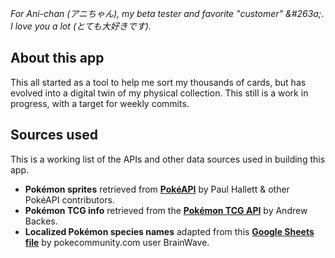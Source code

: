 *For Ani-chan (アニちゃん), my beta tester and favorite "customer" &#263a;*.  
*I love you a lot (とても大好きです).*

## About this app

This all started as a tool to help me sort my thousands of cards, but has evolved into a digital twin of my physical collection. This still is a work in progress, with a target for weekly commits.

## Sources used

This is a working list of the APIs and other data sources used in building this app.

- **Pokémon sprites** retrieved from [**PokéAPI**](https://pokeapi.co) by Paul Hallett & other PokéAPI contributors.
- **Pokémon TCG info** retrieved from the [**Pokémon TCG API**](https://pokemontcg.io) by Andrew Backes.
- **Localized Pokémon species names** adapted from this [**Google Sheets file**](https://docs.google.com/spreadsheets/d/1Eo6oWs4RA5M4c0r9M8FXJniOyhpmNmrnULabkP8kbL8/edit#gid=0) by pokecommunity.com user BrainWave.
